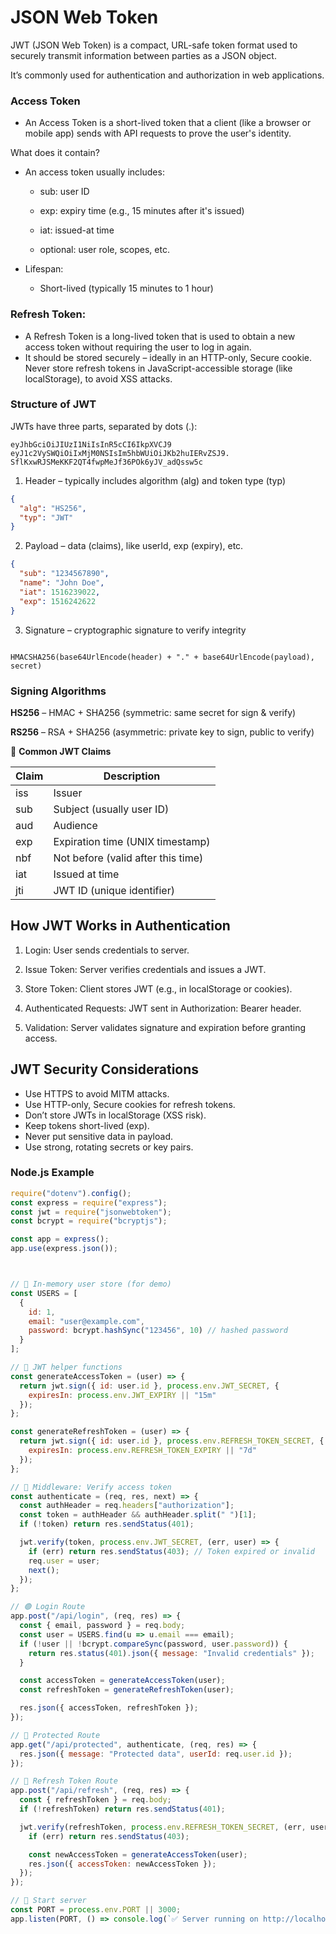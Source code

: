 # JSON Web Token
JWT (JSON Web Token) is a compact, URL-safe token format used to securely transmit information between parties as a JSON object.

It’s commonly used for authentication and authorization in web applications.

### Access Token

- An Access Token is a short-lived token that a client (like a browser or mobile app) sends with API requests to prove the user's identity.

What does it contain?
- An access token usually includes:

  - sub: user ID

  - exp: expiry time (e.g., 15 minutes after it's issued)
  - iat: issued-at time
  - optional: user role, scopes, etc.
- Lifespan:
    - Short-lived (typically 15 minutes to 1 hour)



### Refresh Token:
- A Refresh Token is a long-lived token that is used to obtain a new access token without requiring the user to log in again.
- It should be stored securely – ideally in an HTTP-only, Secure cookie. Never store refresh tokens in JavaScript-accessible storage (like localStorage), to avoid XSS attacks.



### Structure of JWT
JWTs have three parts, separated by dots (.):


```
eyJhbGciOiJIUzI1NiIsInR5cCI6IkpXVCJ9
eyJ1c2VySWQiOiIxMjM0NSIsIm5hbWUiOiJKb2huIERvZSJ9. 
SflKxwRJSMeKKF2QT4fwpMeJf36POk6yJV_adQssw5c
```
1) Header – typically includes algorithm (alg) and token type (typ)
```json
{
  "alg": "HS256",
  "typ": "JWT"
}
```
2) Payload – data (claims), like userId, exp (expiry), etc.
```json
{
  "sub": "1234567890",
  "name": "John Doe",
  "iat": 1516239022,
  "exp": 1516242622
}

```
3) Signature – cryptographic signature to verify integrity
```jwt

HMACSHA256(base64UrlEncode(header) + "." + base64UrlEncode(payload), secret)
```

### Signing Algorithms

**HS256** – HMAC + SHA256 (symmetric: same secret for sign & verify)

**RS256** – RSA + SHA256 (asymmetric: private key to sign, public to verify)

📍 **Common JWT Claims**

| Claim | Description                         |
|-------|-------------------------------------|
| iss   | Issuer                              |
| sub   | Subject (usually user ID)           |
| aud   | Audience                            |
| exp   | Expiration time (UNIX timestamp)    |
| nbf   | Not before (valid after this time)  |
| iat   | Issued at time                      |
| jti   | JWT ID (unique identifier)          |

## How JWT Works in Authentication
1) Login: User sends credentials to server.

2) Issue Token: Server verifies credentials and issues a JWT.

3) Store Token: Client stores JWT (e.g., in localStorage or cookies).

4) Authenticated Requests: JWT sent in Authorization: Bearer <token> header.

5) Validation: Server validates signature and expiration before granting access.

## JWT Security Considerations

- Use HTTPS to avoid MITM attacks.
- Use HTTP-only, Secure cookies for refresh tokens.
- Don’t store JWTs in localStorage (XSS risk).
- Keep tokens short-lived (exp).
- Never put sensitive data in payload.
- Use strong, rotating secrets or key pairs.

### Node.js Example
```js
require("dotenv").config();
const express = require("express");
const jwt = require("jsonwebtoken");
const bcrypt = require("bcryptjs");

const app = express();
app.use(express.json());



// 🔐 In-memory user store (for demo)
const USERS = [
  {
    id: 1,
    email: "user@example.com",
    password: bcrypt.hashSync("123456", 10) // hashed password
  }
];

// 🔐 JWT helper functions
const generateAccessToken = (user) => {
  return jwt.sign({ id: user.id }, process.env.JWT_SECRET, {
    expiresIn: process.env.JWT_EXPIRY || "15m"
  });
};

const generateRefreshToken = (user) => {
  return jwt.sign({ id: user.id }, process.env.REFRESH_TOKEN_SECRET, {
    expiresIn: process.env.REFRESH_TOKEN_EXPIRY || "7d"
  });
};

// 🧠 Middleware: Verify access token
const authenticate = (req, res, next) => {
  const authHeader = req.headers["authorization"];
  const token = authHeader && authHeader.split(" ")[1];
  if (!token) return res.sendStatus(401);

  jwt.verify(token, process.env.JWT_SECRET, (err, user) => {
    if (err) return res.sendStatus(403); // Token expired or invalid
    req.user = user;
    next();
  });
};

// 🟢 Login Route
app.post("/api/login", (req, res) => {
  const { email, password } = req.body;
  const user = USERS.find(u => u.email === email);
  if (!user || !bcrypt.compareSync(password, user.password)) {
    return res.status(401).json({ message: "Invalid credentials" });
  }

  const accessToken = generateAccessToken(user);
  const refreshToken = generateRefreshToken(user);

  res.json({ accessToken, refreshToken });
});

// 🔐 Protected Route
app.get("/api/protected", authenticate, (req, res) => {
  res.json({ message: "Protected data", userId: req.user.id });
});

// 🔄 Refresh Token Route
app.post("/api/refresh", (req, res) => {
  const { refreshToken } = req.body;
  if (!refreshToken) return res.sendStatus(401);

  jwt.verify(refreshToken, process.env.REFRESH_TOKEN_SECRET, (err, user) => {
    if (err) return res.sendStatus(403);

    const newAccessToken = generateAccessToken(user);
    res.json({ accessToken: newAccessToken });
  });
});

// 🚀 Start server
const PORT = process.env.PORT || 3000;
app.listen(PORT, () => console.log(`✅ Server running on http://localhost:${PORT}`));


```